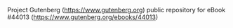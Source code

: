 Project Gutenberg (https://www.gutenberg.org) public repository for eBook #44013 (https://www.gutenberg.org/ebooks/44013)
